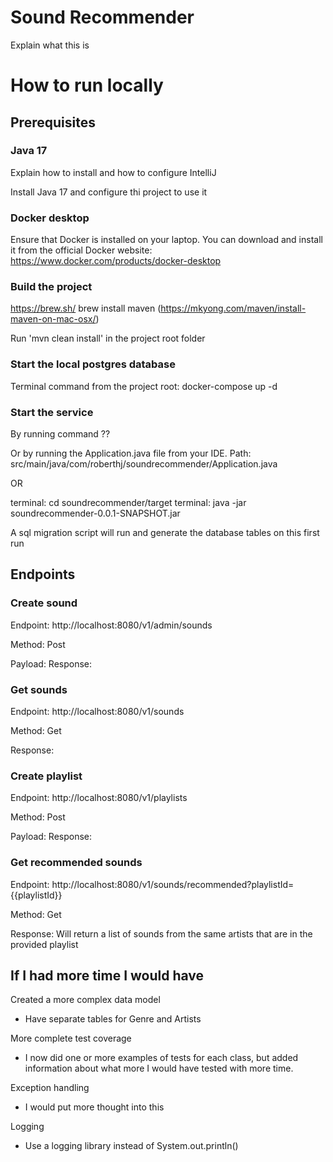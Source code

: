 # Sound Recommender

Explain what this is

# How to run locally

## Prerequisites

### Java 17
Explain how to install and how to configure IntelliJ

Install Java 17 and configure thi project to use it

### Docker desktop
Ensure that Docker is installed on your laptop. 
You can download and install it from the official Docker website: https://www.docker.com/products/docker-desktop

### Build the project
https://brew.sh/
brew install maven (https://mkyong.com/maven/install-maven-on-mac-osx/)

Run 'mvn clean install' in the project root folder

### Start the local postgres database

Terminal command from the project root: docker-compose up -d

### Start the service

By running command ??

Or by running the Application.java file from your IDE.
Path: src/main/java/com/roberthj/soundrecommender/Application.java

OR

terminal: cd soundrecommender/target
terminal: java -jar soundrecommender-0.0.1-SNAPSHOT.jar

A sql migration script will run and generate the database tables on this first run


## Endpoints

### Create sound
Endpoint: http://localhost:8080/v1/admin/sounds

Method: Post

Payload:
Response:

### Get sounds
Endpoint: http://localhost:8080/v1/sounds

Method: Get

Response:

### Create playlist
Endpoint: http://localhost:8080/v1/playlists

Method: Post

Payload:
Response:

### Get recommended sounds
Endpoint: http://localhost:8080/v1/sounds/recommended?playlistId={{playlistId}}

Method: Get

Response: Will return a list of sounds from the same artists that are in the provided playlist


## If I had more time I would have

Created a more complex data model
 - Have separate tables for Genre and Artists

More complete test coverage
 - I now did one or more examples of tests for each class, but added information about what more I would have tested with more time.

Exception handling
  - I would put more thought into this

Logging
 - Use a logging library instead of System.out.println()
